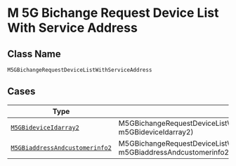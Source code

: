 
# M 5G Bichange Request Device List With Service Address

## Class Name

`M5GBichangeRequestDeviceListWithServiceAddress`

## Cases

| Type | Factory Method |
|  --- | --- |
| [`M5GBideviceIdarray2`](../../../doc/models/m-5g-bidevice-idarray-2.md) | M5GBichangeRequestDeviceListWithServiceAddress.From5gbideviceIdarray2(M5GBideviceIdarray2 m5GBideviceIdarray2) |
| [`M5GBiaddressAndcustomerinfo2`](../../../doc/models/m-5g-biaddress-andcustomerinfo-2.md) | M5GBichangeRequestDeviceListWithServiceAddress.From5gbiaddressAndcustomerinfo2(M5GBiaddressAndcustomerinfo2 m5GBiaddressAndcustomerinfo2) |


